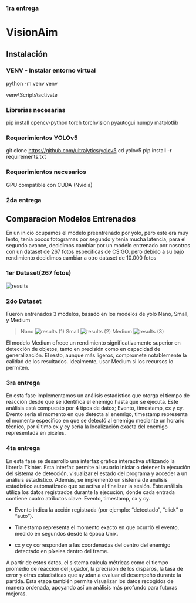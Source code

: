 ### 1ra entrega

# VisionAim

## Instalación

### VENV - Instalar entorno virtual

python -m venv venv

venv\Scripts\activate

### Librerias necesarias

pip install opencv-python torch torchvision pyautogui numpy matplotlib

### Requerimientos YOLOv5

git clone https://github.com/ultralytics/yolov5
cd yolov5
pip install -r requirements.txt

### Requerimientos necesarios

GPU compatible con CUDA (Nvidia)

### 2da entrega

## Comparacion Modelos Entrenados
En un inicio ocupamos el modelo preentrenado por yolo, pero este era muy lento, tenia pocos fotogramas por segundo y tenia mucha latencia, para el segundo avance, decidimos cambiar por un modelo entrenado por nosotros con un dataset de 267 fotos especificas de CS:GO, pero debido a su bajo rendimiento decidimos cambiar a otro dataset de 10.000 fotos
### 1er Dataset(267 fotos)
![results](https://github.com/user-attachments/assets/b4048bad-359d-4b74-8354-d2b2c9662bde)

### 2do Dataset
Fueron entrenados 3 modelos, basado en los modelos de yolo Nano, Small, y Medium

> Nano
![results (1)](https://github.com/user-attachments/assets/868f858c-0772-40a9-8a4d-b694dde1109f)
> Small
![results (2)](https://github.com/user-attachments/assets/11871e75-6f94-4b77-825f-eccc833ebe29)
> Medium
![results (3)](https://github.com/user-attachments/assets/440f0ec2-340b-4a0f-b173-9d71920088a1)

El modelo Medium ofrece un rendimiento significativamente superior en detección de objetos, tanto en precisión como en capacidad de generalización. El resto, aunque más ligeros, compromete notablemente la calidad de los resultados. Idealmente, usar Medium si los recursos lo permiten.

### 3ra entrega
En esta fase implementamos un análisis estadístico que otorga el tiempo de reacción desde que se identifica el enemigo hasta que se ejecuta. Este análisis está compuesto por 4 tipos de datos; Evento, timestamp, cx y cy. Evento sería el momento en que detecta al enemigo, timestamp representa el momento especifico en que se detectó al enemigo mediante un horario técnico, por último cx y cy sería la localización exacta del enemigo representada en pixeles. 


### 4ta entrega
En esta fase se desarrolló una interfaz gráfica interactiva utilizando la librería Tkinter. Esta interfaz permite al usuario iniciar o detener la ejecución del sistema de detección, visualizar el estado del programa y acceder a un análisis estadístico. Además, se implementó un sistema de análisis estadístico automatizado que se activa al finalizar la sesión. Este análisis utiliza los datos registrados durante la ejecución, donde cada entrada contiene cuatro atributos clave: Evento, timestamp, cx y cy.

- Evento indica la acción registrada (por ejemplo: “detectado”, “click” o “auto”).

- Timestamp representa el momento exacto en que ocurrió el evento, medido en segundos desde la época Unix.

- cx y cy corresponden a las coordenadas del centro del enemigo detectado en píxeles dentro del frame.

A partir de estos datos, el sistema calcula métricas como el tiempo promedio de reacción del jugador, la precisión de los disparos, la tasa de error y otras estadísticas que ayudan a evaluar el desempeño durante la partida. Esta etapa también permite visualizar los datos recogidos de manera ordenada, apoyando así un análisis más profundo para futuras mejoras.


